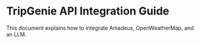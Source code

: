 # TripGenie API Integration Guide

This document explains how to integrate Amadeus, OpenWeatherMap, and an LLM.